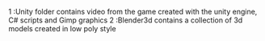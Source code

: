 1 :Unity folder contains video from the game created with the unity engine, C# scripts and Gimp graphics
2 :Blender3d contains a collection of 3d models created in low poly style
